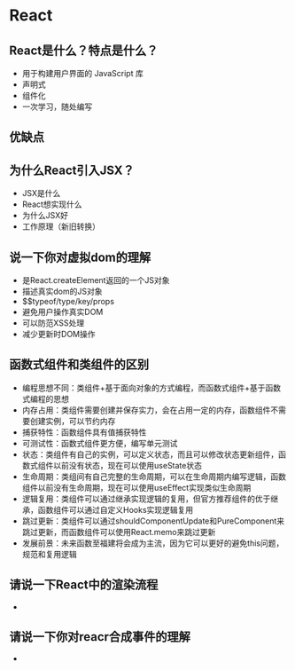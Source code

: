 # React
## React是什么？特点是什么？
- 用于构建用户界面的 JavaScript 库
- 声明式
- 组件化
- 一次学习，随处编写
## 优缺点
## 为什么React引入JSX？
- JSX是什么
- React想实现什么
- 为什么JSX好
- 工作原理（新旧转换）

## 说一下你对虚拟dom的理解
- 是React.createElement返回的一个JS对象
- 描述真实dom的JS对象
- $$typeof/type/key/props
- 避免用户操作真实DOM
- 可以防范XSS处理
- 减少更新时DOM操作

## 函数式组件和类组件的区别
- 编程思想不同：类组件+基于面向对象的方式编程，而函数式组件+基于函数式编程的思想
- 内存占用：类组件需要创建并保存实力，会在占用一定的内存，函数组件不需要创建实例，可以节约内存
- 捕获特性：函数组件具有值捕获特性
- 可测试性：函数式组件更方便，编写单元测试
- 状态：类组件有自己的实例，可以定义状态，而且可以修改状态更新组件，函数式组件以前没有状态，现在可以使用useState状态
- 生命周期：类组间有自己完整的生命周期，可以在生命周期内编写逻辑，函数组件以前没有生命周期，现在可以使用useEffect实现类似生命周期
- 逻辑复用：类组件可以通过继承实现逻辑的复用，但官方推荐组件的优于继承，函数组件可以通过自定义Hooks实现逻辑复用
- 跳过更新：类组件可以通过shouldComponentUpdate和PureComponent来跳过更新，而函数组件可以使用React.memo来跳过更新
- 发展前景：未来函数至福建将会成为主流，因为它可以更好的避免this问题，规范和复用逻辑

## 请说一下React中的渲染流程
- 

## 请说一下你对reacr合成事件的理解
- 